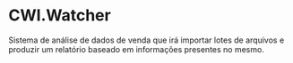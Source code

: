 # CWI.Watcher
Sistema de análise de dados de venda que irá importar lotes de arquivos e produzir um relatório baseado em informações presentes no mesmo.
